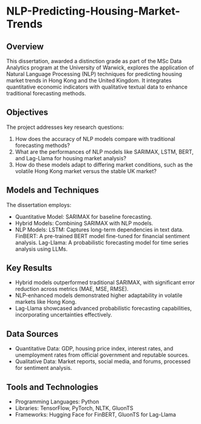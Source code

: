 # NLP-Predicting-Housing-Market-Trends

## Overview
This dissertation, awarded a distinction grade as part of the MSc Data Analytics program at the University of Warwick, explores the application of Natural Language Processing (NLP) techniques for predicting housing market trends in Hong Kong and the United Kingdom. It integrates quantitative economic indicators with qualitative textual data to enhance traditional forecasting methods.

## Objectives
The project addresses key research questions:
1. How does the accuracy of NLP models compare with traditional forecasting methods?
2. What are the performances of NLP models like SARIMAX, LSTM, BERT, and Lag-Llama for housing market analysis?
3. How do these models adapt to differing market conditions, such as the volatile Hong Kong market versus the stable UK market?

## Models and Techniques
The dissertation employs:
- Quantitative Model: SARIMAX for baseline forecasting.
- Hybrid Models: Combining SARIMAX with NLP models.
- NLP Models:
  LSTM: Captures long-term dependencies in text data.
  FinBERT: A pre-trained BERT model fine-tuned for financial sentiment analysis.
  Lag-Llama: A probabilistic forecasting model for time series analysis using LLMs.

## Key Results
- Hybrid models outperformed traditional SARIMAX, with significant error reduction across metrics (MAE, MSE, RMSE).
- NLP-enhanced models demonstrated higher adaptability in volatile markets like Hong Kong.
- Lag-Llama showcased advanced probabilistic forecasting capabilities, incorporating uncertainties effectively.

## Data Sources
- Quantitative Data: GDP, housing price index, interest rates, and unemployment rates from official government and reputable sources.
- Qualitative Data: Market reports, social media, and forums, processed for sentiment analysis.

## Tools and Technologies
- Programming Languages: Python
- Libraries: TensorFlow, PyTorch, NLTK, GluonTS
- Frameworks: Hugging Face for FinBERT, GluonTS for Lag-Llama

